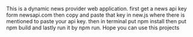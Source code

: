 This is a dynamic news provider web application.
first get a news api key form newsapi.com 
then copy and paste that key in new.js where there is mentioned to paste your api key.
then in terminal put npm install
then put npm build 
and lastly run it by npm run.
Hope you can use this projects
